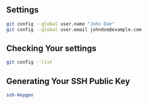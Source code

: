 ## Settings


```bash
git config --global user.name "John Doe"
git config --global user.email johndoe@example.com
```


## Checking Your settings

```bash
git config --list
```


## Generating Your SSH Public Key

```bash
ssh-keygen
```